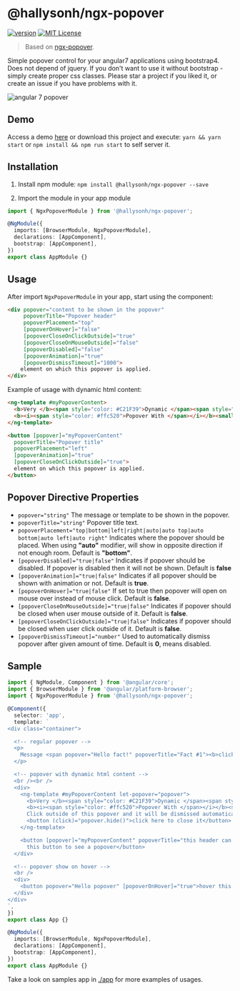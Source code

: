 # @hallysonh/ngx-popover

[![version](https://img.shields.io/npm/v/@hallysonh/ngx-popover.svg)](http://npm.im/@hallysonh/ngx-popover)
[![MIT License](https://img.shields.io/github/license/hallysonh/ngx-popover.svg)](https://opensource.org/licenses/MIT)

> Based on [ngx-popover](https://github.com/pleerock/ngx-popover).

Simple popover control for your angular7 applications using bootstrap4. Does not depend of jquery.
If you don't want to use it without bootstrap - simply create proper css classes. Please star a project if you liked it,
or create an issue if you have problems with it.

![angular 7 popover](https://raw.githubusercontent.com/hallysonh/ngx-popover/master/resources/popover-example.png)

## Demo

Access a demo [here](https://hallysonh.github.io/ngx-popover/) or download this project and execute: `yarn && yarn start` or `npm install && npm run start` to self server it.

## Installation

1. Install npm module: `npm install @hallysonh/ngx-popover --save`

2. Import the module in your app module

```typescript
import { NgxPopoverModule } from '@hallysonh/ngx-popover';

@NgModule({
  imports: [BrowserModule, NgxPopoverModule],
  declarations: [AppComponent],
  bootstrap: [AppComponent],
})
export class AppModule {}
```

## Usage

After import `NgxPopoverModule` in your app, start using the component:

```html
<div popover="content to be shown in the popover"
     popoverTitle="Popover header"
     popoverPlacement="top"
     [popoverOnHover]="false"
     [popoverCloseOnClickOutside]="true"
     [popoverCloseOnMouseOutside]="false"
     [popoverDisabled]="false"
     [popoverAnimation]="true"
     [popoverDismissTimeout]="1000">
    element on which this popover is applied.
</div>
```

Example of usage with dynamic html content:

```html
<ng-template #myPopoverContent>
  <b>Very </b><span style="color: #C21F39">Dynamic </span><span style="color: #00b3ee">Reusable </span>
  <b><i><span style="color: #ffc520">Popover With </span></i></b><small>Html support </small>.
</ng-template>

<button [popover]="myPopoverContent"
  popoverTitle="Popover title"
  popoverPlacement="left"
  [popoverAnimation]="true"
  [popoverCloseOnClickOutside]="true">
  element on which this popover is applied.
</button>
```

## Popover Directive Properties

- `popover="string"` The message or template to be shown in the popover.
- `popoverTitle="string"` Popover title text.
- `popoverPlacement="top|bottom|left|right|auto|auto top|auto bottom|auto left|auto right"` Indicates where the popover should be placed. When using **"auto"** modifier, will show in opposite direction if not enough room. Default is **"bottom"**.
- `[popoverDisabled]="true|false"` Indicates if popover should be disabled. If popover is disabled then it will not be shown. Default is **false**
- `[popoverAnimation]="true|false"` Indicates if all popover should be shown with animation or not. Default is **true**.
- `[popoverOnHover]="true|false"` If set to true then popover will open on mouse over instead of mouse click. Default is **false**.
- `[popoverCloseOnMouseOutside]="true|false"` Indicates if popover should be closed when user mouse outside of it. Default is **false**.
- `[popoverCloseOnClickOutside]="true|false"` Indicates if popover should be closed when user click outside of it. Default is **false**.
- `[popoverDismissTimeout]="number"` Used to automatically dismiss popover after given amount of time. Default is **0**, means disabled.

## Sample

```typescript
import { NgModule, Component } from '@angular/core';
import { BrowserModule } from '@angular/platform-browser';
import { NgxPopoverModule } from '@hallysonh/ngx-popover';

@Component({
  selector: 'app',
  template: `
<div class="container">

  <!-- regular popover -->
  <p>
    Message <span popover="Hello fact!" popoverTitle="Fact #1"><b>click this fact</b></span>
  </p>

  <!-- popover with dynamic html content -->
  <br /><br />
  <div>
    <ng-template #myPopoverContent let-popover="popover">
      <b>Very </b><span style="color: #C21F39">Dynamic </span><span style="color: #00b3ee">Reusable </span>
      <b><i><span style="color: #ffc520">Popover With </span></i></b><small>Html support </small>.
      Click outside of this popover and it will be dismissed automatically.
      <button (click)="popover.hide()">click here to close it</button>.
    </ng-template>

    <button [popover]="myPopoverContent" popoverTitle="this header can be omitted" popoverPlacement="right" [popoverCloseOnClickOutside]="true">click
      this button to see a popover</button>
  </div>

  <!-- popover show on hover -->
  <br />
  <div>
    <button popover="Hello popover" [popoverOnHover]="true">hover this button to see a popover</button>
  </div>
</div>
`,
})
export class App {}

@NgModule({
  imports: [BrowserModule, NgxPopoverModule],
  declarations: [AppComponent],
  bootstrap: [AppComponent],
})
export class AppModule {}
```

Take a look on samples app in [./app](https://github.com/hallysonh/ngx-popover/tree/master/src/app) for more examples of
usages.
